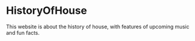# HistoryOfHouse
This website is about the history of house, with features of upcoming music and fun facts. 
